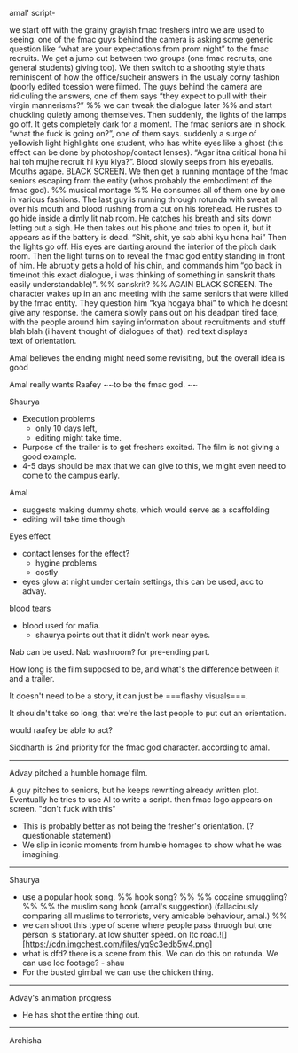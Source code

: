 amal' script-

we start off with the grainy grayish fmac freshers intro we are used to seeing. 
one of the fmac guys behind the camera is asking some generic question like “what are your expectations from prom night” to the fmac recruits.
We get a jump cut between two groups (one fmac recruits, one general students) giving too). 
We then switch to a shooting style thats reminiscent of how the office/sucheir answers in the usualy corny fashion (poorly edited tcession were filmed. 
The guys behind the camera are ridiculing the answers, one of them says “they expect to pull with their virgin mannerisms?” %% we can tweak the dialogue later %% and start chuckling quietly among themselves. 
Then suddenly, the lights of the lamps go off. It gets completely dark for a moment. The fmac seniors are in shock. “what the fuck is going on?”, one of them says. suddenly a surge of yellowish light highlights one student, who has white eyes like a ghost (this effect can be done by photoshop/contact lenses). “Agar itna critical hona hi hai toh mujhe recruit hi kyu kiya?”. Blood slowly seeps from his eyeballs. Mouths agape. BLACK SCREEN. We then get a running montage of the fmac seniors escaping from the entity (whos probably the embodiment of the fmac god). %% musical montage %%
He consumes all of them one by one in various fashions. The last guy is running through rotunda with sweat all over his mouth and blood rushing from a cut on his forehead. 
He rushes to go hide inside a dimly lit nab room. He catches his breath and sits down letting out a sigh. He then takes out his phone and tries to open it, but it appears as if the battery is dead. 
“Shit, shit, ye sab abhi kyu hona hai” Then the lights go off. His eyes are darting around the interior of the pitch dark room. Then the light turns on to reveal the fmac god entity standing in front of him. He abruptly gets a hold of his chin, and commands him “go back in time(not this exact dialogue, i was thinking of something in sanskrit thats easily understandable)”. %% sanskrit? %%
AGAIN BLACK SCREEN. The character wakes up in an anc meeting with the same seniors that were killed by the fmac entity.
They question him “kya hogaya bhai” to which he doesnt give any response.
the camera slowly pans out on his deadpan tired face, with the people around him saying information about recruitments and stuff blah blah (i havent thought of dialogues of that).
red text displays text of orientation.

Amal believes the ending might need some revisiting, but the overall idea is good

Amal really wants Raafey ~~to be the fmac god. ~~

Shaurya
- Execution problems
	- only 10 days left,
	- editing might take time.
- Purpose of the trailer is to get freshers excited. The film is not giving a good example.
- 4-5 days should be max that we can give to this, we might even need to come to the campus early. 

Amal 
- suggests making dummy shots, which would serve as a scaffolding
- editing will take time though

Eyes effect
- contact lenses for the effect?
	- hygine problems
	- costly
- eyes glow at night under certain settings, this can be used, acc to advay.

blood tears
- blood used for mafia. 
	- shaurya points out that it didn't work near eyes.

Nab can be used. Nab washroom? for pre-ending part. 

How long is the film supposed to be, and what's the difference between it and a trailer. 

It doesn't need to be a story, it can just be ===flashy visuals===. 

It shouldn't take so long, that we're the last people to put out an orientation. 

would raafey be able to act?

Siddharth is 2nd priority for the fmac god character. according to amal.

---

Advay pitched a humble homage film. 

A guy pitches to seniors, but he keeps rewriting already written plot. 
Eventually he tries to use AI to write a script.
then fmac logo appears on screen. "don't fuck with this"

- This is probably better as not being the fresher's orientation. (? questionable statement)
- We slip in iconic moments from humble homages to show what he was imagining.

---

Shaurya

- use a popular hook song. %% hook song? %% %% cocaine smuggling? %% %% the muslim song hook (amal's suggestion) (fallaciously comparing all muslims to terrorists, very amicable behaviour, amal.) %%
- we can shoot this type of scene where people pass thruogh but one person is stationary. at low shutter speed. on ltc road.![][https://cdn.imgchest.com/files/yq9c3edb5w4.png]
- what is dfd? there is a scene from this. We can do this on rotunda. We can use loc footage? - shau
- For the busted gimbal we can use the chicken thing. 

---

Advay's animation progress

- He has shot the entire thing out.


---
Archisha

